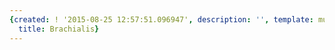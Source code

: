 ```yaml
---
{created: ! '2015-08-25 12:57:51.096947', description: '', template: muscle.html,
  title: Brachialis}
---
```

